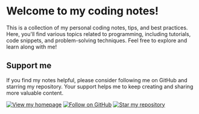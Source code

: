 # Welcome to my coding notes!

This is a collection of my personal coding notes, tips, and best practices. Here, you'll find various topics related to programming, including tutorials, code snippets, and problem-solving techniques. Feel free to explore and learn along with me!

## Support me
If you find my notes helpful, please consider following me on GitHub and starring my repository. Your support helps me to keep creating and sharing more valuable content.

[![View my homepage](https://img.shields.io/badge/View-Homepage-blue)](https://mirpri.github.io/)
[![Follow on GitHub](https://img.shields.io/github/followers/Mirpri?label=Follow%20me%20on%20GitHub&style=social)](https://github.com/Mirpri)
[![Star my repository](https://img.shields.io/github/stars/Mirpri/coding-notes?style=social)](https://github.com/Mirpri/coding-notes/stargazers)
